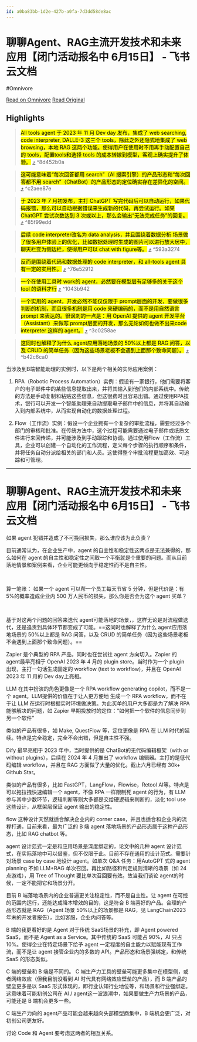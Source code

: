 ```yaml
---
id: a0ba83bb-1d2e-427b-a0fa-7d3dd58de8ac
---
```


# ⁡⁡⁤⁡⁣​﻿‬﻿‌⁢⁡​‍‌‬​⁡⁡﻿⁤‬​​‬⁤​‍﻿⁣‌⁡​‍⁢‍⁢⁣‬​⁡⁡‍​⁤‍⁡​‍聊聊Agent、RAG主流开发技术和未来应用【闭门活动报名中 6月15日】 - 飞书云文档
#Omnivore

[Read on Omnivore](https://omnivore.app/me/agent-rag-6-15-1901744caa9)
[Read Original](https://miracleplus.feishu.cn/docx/KT9qd7XEyo7xu6x4kcSc3fyfnBd)

## Highlights

> <mark class="omni omni-yellow">All tools agent 于 2023 年 11 月 Dev day 发布，集成了 web searching, code interpreter, DALLE-3 这三个 tools，除此之外还隐式地集成了 web browsing，本地 RAG 这两个功能。使得用户在使用时不用再手动配置自己的 tools，配置tools和选择 tools 的成本转嫁到模型，客观上确实提升了体验。</mark> [⤴️](https://omnivore.app/me/agent-rag-6-15-1901744caa9#8d452b0a-2265-4c4e-8b0b-76e735000eab)  ^8d452b0a

> <mark class="omni omni-yellow">这可能意味着“每次回答都用 search”（AI 搜索引擎）的产品形态和“每次回答都不用 search”（ChatBot）的产品形态的定位确实存在差异化的空间。</mark> [⤴️](https://omnivore.app/me/agent-rag-6-15-1901744caa9#c2aee87e-0c71-4e15-9018-a6f3eaeb887a)  ^c2aee87e

> <mark class="omni omni-blue">于 2023 年 7 月初发布，主打 ChatGPT 写完代码后可以自动运行，如果代码报错，那么可以自动根据错误来生成新的代码，再尝试运行。如果 ChatGPT 尝试次数达到 3 次或以上，那么会输出“无法完成任务”的回复。</mark> [⤴️](https://omnivore.app/me/agent-rag-6-15-1901744caa9#85f99edd-c22f-4c07-9b85-7005a054933d)  ^85f99edd

> <mark class="omni omni-red">后续 code interpreter改名为 data analysis，并且围绕着数据分析 场景做了很多用户体验上的优化，比如数据处理时生成的图片可以进行放大居中，聊天栏变为侧边栏，使得用户可以 chat with figure等。</mark> [⤴️](https://omnivore.app/me/agent-rag-6-15-1901744caa9#593a3274-6896-4da5-bb15-da1c10c417e0)  ^593a3274

> <mark class="omni omni-yellow">反而是围绕着代码和数据处理的 code interpreter，和 all-tools agent 具有一定的实用性。</mark> [⤴️](https://omnivore.app/me/agent-rag-6-15-1901744caa9#76e52912-a51c-49bb-a9cc-ec391f644afb)  ^76e52912

> <mark class="omni omni-red">一个在使用工具时 work的 agent，必然要在模型层有足够多的关于这个 tool 的语料才行</mark> [⤴️](https://omnivore.app/me/agent-rag-6-15-1901744caa9#1043b942-a01e-4106-8d4b-4168e690fef0)  ^1043b942

> <mark class="omni omni-green">一个实用的 agent，开发必然不能仅仅限于 prompt层面的开发，要做很多判断的机制，而且很多机制是用 code 来硬编码的，而不是用自然语言 prompt 来表达的。很讽刺的一点是：用 OpenAI 提供的 agent 开发平台（Assistant）来做写 prompt层面的开发，那么无论如何也做不出来code interpreter 这样的 agent。</mark> [⤴️](https://omnivore.app/me/agent-rag-6-15-1901744caa9#3c0258ae-5b83-4c84-b184-af8a991fd6aa)  ^3c0258ae

> <mark class="omni omni-yellow">这同时也解释了为什么 agent应用落地场景的 50%以上都是 RAG 问答，以及 CRUD 的简单任务（因为这些场景老板不会遇到上面那个致命问题）。</mark> [⤴️](https://omnivore.app/me/agent-rag-6-15-1901744caa9#b42c6ca0-9f81-4a35-a7f2-ffd2daff4a6d)  ^b42c6ca0

当涉及到B端智能助理的实例时，以下是两个相关的实际应用案例：

1. RPA（Robotic Process Automation）实例：假设有一家银行，他们需要将客户的电子邮件中的某些信息提取出来，并将其输入到他们的内部系统中。传统的方法是手动复制和粘贴这些信息，但这很费时且容易出错。通过使用RPA技术，银行可以开发一个智能助理来自动提取电子邮件中的信息，并将其自动输入到内部系统中，从而实现自动化的数据处理过程。

2. Flow（工作流）实例：假设一个企业拥有一个复杂的审批流程，需要经过多个部门的审核和批准。在传统方法中，这个过程可能需要通过电子邮件或纸质文件进行来回传递，并可能涉及到手动跟踪和协调。通过使用Flow（工作流）工具，企业可以创建一个自动化的工作流程，定义每个步骤的执行顺序和条件，并将任务自动分派给相关的部门和人员。这使得整个审批流程更加高效、可追踪和可管理。



---
# ⁡⁡⁤⁡⁣​﻿‬﻿‌⁢⁡​‍‌‬​⁡⁡﻿⁤‬​​‬⁤​‍﻿⁣‌⁡​‍⁢‍⁢⁣‬​⁡⁡‍​⁤‍⁡​‍聊聊Agent、RAG主流开发技术和未来应用【闭门活动报名中 6月15日】 - 飞书云文档

如果 agent 犯错并造成了不可挽回损失，那么谁应该为此负责？​

目前通常认为，在企业生产中，agent 的自主性和稳定性这两点是无法兼得的，那么如何在 agent 的自主性和稳定性之间取一个平衡就是个重要的问题。而从目前落地情景和案例来看，企业可能更倾向于稳定性而不是自主性。​

​

算一笔账： 如果一个 agent 可以帮一个员工每天节省 5 分钟，但是代价是：有 5%的概率造成企业内 500 万人民币的损失，那么你是否会为这个 agent 买单？​

​

基于对这两个问题的回答来迭代 agent可能落地的场景，，这样无论是对流程做迭代，还是追责到具体环节都变成了可能。==这同时也解释了为什么 agent应用落地场景的 50%以上都是 RAG 问答，以及 CRUD 的简单任务（因为这些场景老板不会遇到上面那个致命问题）。==​

Zapier 是个典型的 RPA 产品，同时也在尝试往 agent 方向切入。Zapier 的 agent最早亮相于 OpenAI 2023 年 4 月的 plugin store。当时作为一个 plugin 出现，主打一句话生成固定的 workflow (text to workflow)，并且在 OpenAI 2023 年 11 月的 Dev day上亮相。​

LLM 在其中扮演的角色更像是一个 RPA workflow generating copilot，而不是一个 agent。LLM提供的价值在于让人更方便地 生成一个 RPA workflow，而不在于让 LLM 在运行时根据实时环境做决策。为此买单的用户大多都是为了解决 RPA 能够解决的问题，如 Zapier 早期投放时的定位：“如何把一个软件的信息同步到另一个软件”​

类似的产品有很多，如 Make, QuestFlow 等，定位更像是 RPA 在 LLM 时代的延续。特点是完全稳定，完全不会出错，但是自主性不强。​

Dify 最早亮相于 2023 年中，当时提供的是 ChatBot的无代码编辑框架（with or without plugins），后续在 2024 年 4 月推出了 workflow 编辑器。主打的是低代码编辑 workflow，并且在 RAG 方面做了大量的优化。截止六月已经有 30k+ Github Star。​

类似的产品有很多，比如 FastGPT，LangFlow，Flowise，Retool AI等。特点是可以拖拉拽快速编辑一个 agent，不像 RPA 一样限制死 agent 的行为，有 LLM 参与其中少数环节，逻辑判断等则大多都是交给硬逻辑来判断的，淡化 tool use 这些设计，从框架层保证 agent 输出的稳定性。​

flow 这种设计天然就适合解决企业内的 corner case，并且也适合和企业内的流程打通，目前来看，最为广泛的 B 端 agent 落地场景的产品形态属于这种产品形态，比如 RAG chatbot 等。​

agent 设计范式一定是和应用场景是深度绑定的，论文中的几种 agent 设计范式，在实际落地中可以借鉴，但不仅限于此。目前不存在通用的设计范式。需要针对场景 case by case 地设计 agent。如单次 Q&A 任务：用AutoGPT 式的 agent planning 不如 LLM+RAG 单次召回。再比如路径和判定规则清晰的场景（如 24 点游戏），用 Tree of Thought 要比单次召回要有效。故当我们谈论 agent的时候，一定不能把它和场景分开。​

目前 B 端落地场景内的企业普遍更关注稳定性，而不是自主性。让 agent 在可控的范围内运行，还能达成降本增效的目的，这是符合 B 端喜好的产品。合理的产品形态就是 RAG（Agent 场景 50%以上的场景都是 RAG，见 LangChain2023 年末的开发者报告），比如客服，企业内问答等。​

B 端的我更看好的是 Agent 对于传统 SaaS场景的补充，即 Agent powered SaaS，而不是 Agent as a Service。其中传统的 SaaS 可能占 90%，AI 只占 10%。使得企业在特定场景下给予 agent 一定程度的自主能力以赋能现有工作流，而不是让 agent 接管企业内的多数的 API。产品形态和场景强绑定，和传统 SaaS 的形态类似。​

C 端的壁垒和 B 端是不同的。 C 端生产力工具的壁垒可能更多集中在模型侧，或者网络效应（但我目前没看到 AI 时代具有网络效应壁垒的产品），而 B 端产品的壁垒更多是以 SaaS 形式体现的，即行业认知行业地位等，和场景和行业强绑定。这意味着可能初创公司在 AI / agent这一波浪潮中，如果要做生产力场景的产品，可能还是 B 端机会更多一些。​

C 端生产力向的 agent产品可能会越来越向头部模型商集中，B 端机会更广泛，对初创公司更友好。​

讨论 Code 和 Agent 要考虑这两者的相互关系。​

